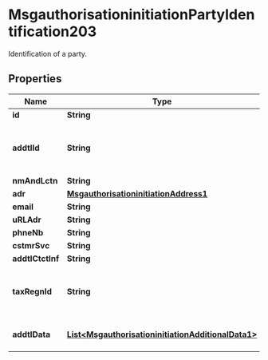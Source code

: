

# MsgauthorisationinitiationPartyIdentification203

Identification of a party.
## Properties

Name | Type | Description | Notes
------------ | ------------- | ------------- | -------------
**id** | **String** |  |  [optional]
**addtlId** | **String** | Additional identification assigned by an agent to an acceptor. |  [optional]
**nmAndLctn** | **String** |  |  [optional]
**adr** | [**MsgauthorisationinitiationAddress1**](MsgauthorisationinitiationAddress1.md) |  |  [optional]
**email** | **String** |  |  [optional]
**uRLAdr** | **String** |  |  [optional]
**phneNb** | **String** |  |  [optional]
**cstmrSvc** | **String** |  |  [optional]
**addtlCtctInf** | **String** |  |  [optional]
**taxRegnId** | **String** | Identification of a party by its tax registration number. |  [optional]
**addtlData** | [**List&lt;MsgauthorisationinitiationAdditionalData1&gt;**](MsgauthorisationinitiationAdditionalData1.md) | Contains additional data. |  [optional]



